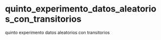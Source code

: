 # quinto_experimento_datos_aleatorios_con_transitorios
quinto experimento datos aleatorios con transitorios
